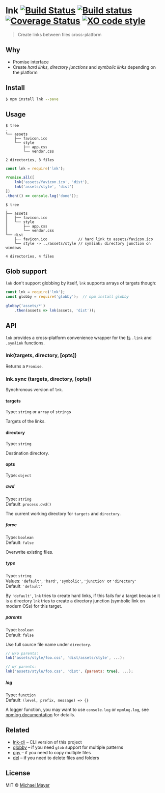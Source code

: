 # lnk [![Build Status](https://travis-ci.org/schnittstabil/lnk.svg?branch=master)](https://travis-ci.org/schnittstabil/lnk) [![Build status](https://ci.appveyor.com/api/projects/status/ga62hvxd522ul7bs?svg=true)](https://ci.appveyor.com/project/schnittstabil/lnk) [![Coverage Status](https://coveralls.io/repos/schnittstabil/lnk/badge.svg?branch=master)](https://coveralls.io/r/schnittstabil/lnk?branch=master) [![XO code style](https://img.shields.io/badge/code_style-XO-5ed9c7.svg)](https://github.com/sindresorhus/xo)

> Create links between files cross-platform

## Why

* Promise interface
* Create _hard links_, _directory junctions_ and _symbolic links_ depending on the platform

## Install

```sh
$ npm install lnk --save
```

## Usage

```
$ tree
.
└── assets
    ├── favicon.ico
    └── style
        ├── app.css
        └── vendor.css

2 directories, 3 files
```

```js
const lnk = require('lnk');

Promise.all([
	lnk('assets/favicon.ico', 'dist'),
	lnk('assets/style', 'dist')
])
.then(() => console.log('done'));

```

```
$ tree
.
├── assets
│   ├── favicon.ico
│   └── style
│       ├── app.css
│       └── vendor.css
└── dist
    ├── favicon.ico              // hard link to assets/favicon.ico
    └── style -> ../assets/style // symlink; directory junction on windows

4 directories, 4 files
```


## Glob support

`lnk` don't support globbing by itself, `lnk` supports arrays of targets though:

```js
const lnk = require('lnk');
const globby = require('globby');  // npm install globby
 
globby('assets/*')
	.then(assets => lnk(assets, 'dist'));
```


## API

`lnk` provides a cross-platform convenience wrapper for the [fs](https://nodejs.org/api/fs.html) `.link` and `.symlink` functions.

### lnk(targets, directory, [opts])

Returns a `Promise`.

### lnk.sync (targets, directory, [opts])

Synchronous version of `lnk`.

#### targets
Type: `string` or `array` of `string`s

Targets of the links.

#### directory
Type: `string`

Destination directory.

#### opts
Type: `object`

##### cwd
Type: `string`  
Default: `process.cwd()`

The current working directory for `targets` and `directory`.

##### force
Type: `boolean`  
Default: `false`

Overwrite existing files.

##### type
Type: `string`  
Values: `'default'`, `'hard'`, `'symbolic'`, `'junction'` or `'directory'`  
Default: `'default'`

By `'default'`, `lnk` tries to create hard links, if this fails for a target because
it is a directory `lnk` tries to create a directory junction (symbolic link on
modern OSs) for this target.

##### parents
Type: `boolean`  
Default: `false`

Use full source file name under `directory`.

```js
// w/o parents:
lnk('assets/style/foo.css', 'dist/assets/style', ...);

// w/ parents:
lnk('assets/style/foo.css', 'dist', {parents: true}, ...);
```

##### log
Type: `function`  
Default: `(level, prefix, message) => {}`

A logger function, you may want to use `console.log` or `npmlog.log`, see [npmlog documentation](https://github.com/npm/npmlog) for details.

## Related

* [lnk-cli](https://github.com/schnittstabil/lnk-cli) – CLI version of this project
* [globby](https://github.com/sindresorhus/globby) – if you need `glob` support for multiple patterns
* [cpy](https://github.com/sindresorhus/cpy) – if you need to copy multiple files
* [del](https://github.com/sindresorhus/del) – if you need to delete files and folders


## License

MIT © [Michael Mayer](http://schnittstabil.de)
